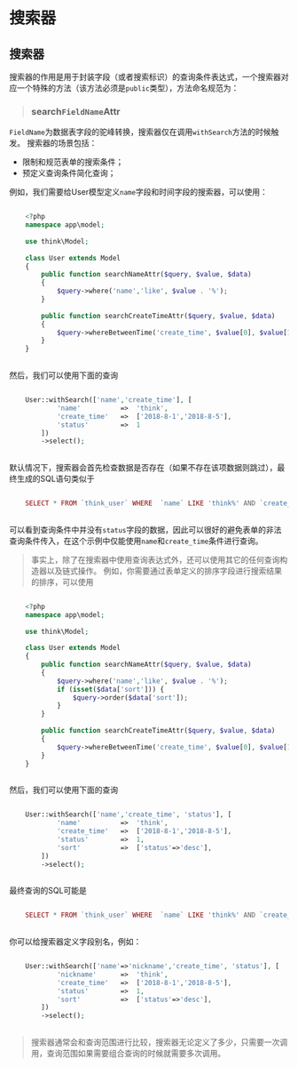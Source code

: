# 搜索器

## 搜索器
搜索器的作用是用于封装字段（或者搜索标识）的查询条件表达式，一个搜索器对应一个特殊的方法（该方法必须是`public`类型），方法命名规范为：
> ### search`FieldName`Attr
`FieldName`为数据表字段的驼峰转换，搜索器仅在调用`withSearch`方法的时候触发。
搜索器的场景包括：
  * 限制和规范表单的搜索条件；
  * 预定义查询条件简化查询；


例如，我们需要给User模型定义`name`字段和时间字段的搜索器，可以使用：
```php

    <?php
    namespace app\model;
    
    use think\Model;
    
    class User extends Model 
    {
        public function searchNameAttr($query, $value, $data)
        {
            $query->where('name','like', $value . '%');
        }
        
        public function searchCreateTimeAttr($query, $value, $data)
        {
            $query->whereBetweenTime('create_time', $value[0], $value[1]);
        }    
    }
    

```
然后，我们可以使用下面的查询
```php

    User::withSearch(['name','create_time'], [
    		'name'			=>	'think',
        	'create_time'	=>	['2018-8-1','2018-8-5'],
            'status'		=>	1
        ])
    	->select();
    

```
默认情况下，搜索器会首先检查数据是否存在（如果不存在该项数据则跳过），最终生成的SQL语句类似于
```php

    SELECT * FROM `think_user` WHERE  `name` LIKE 'think%' AND `create_time` BETWEEN '2018-08-01 00:00:00' AND '2018-08-05 00:00:00' 
    

```
可以看到查询条件中并没有`status`字段的数据，因此可以很好的避免表单的非法查询条件传入，在这个示例中仅能使用`name`和`create_time`条件进行查询。
> 事实上，除了在搜索器中使用查询表达式外，还可以使用其它的任何查询构造器以及链式操作。
例如，你需要通过表单定义的排序字段进行搜索结果的排序，可以使用
```php

    <?php
    namespace app\model;
    
    use think\Model;
    
    class User extends Model 
    {
        public function searchNameAttr($query, $value, $data)
        {
            $query->where('name','like', $value . '%');
            if (isset($data['sort'])) {
            	$query->order($data['sort']);
            }        
        }
        
        public function searchCreateTimeAttr($query, $value, $data)
        {
            $query->whereBetweenTime('create_time', $value[0], $value[1]);
        }      
    }
    

```
然后，我们可以使用下面的查询
```php

    User::withSearch(['name','create_time', 'status'], [
    		'name'			=>	'think',
        	'create_time'	=>	['2018-8-1','2018-8-5'],
            'status'		=>	1,
            'sort'			=>	['status'=>'desc'],
        ])
    	->select();
    

```
最终查询的SQL可能是
```php

    SELECT * FROM `think_user` WHERE  `name` LIKE 'think%' AND `create_time` BETWEEN '2018-08-01 00:00:00' AND '2018-08-05 00:00:00' ORDER BY `status` DESC
    

```
你可以给搜索器定义字段别名，例如：
```php

    User::withSearch(['name'=>'nickname','create_time', 'status'], [
    		'nickname'		=>	'think',
        	'create_time'	=>	['2018-8-1','2018-8-5'],
            'status'		=>	1,
            'sort'			=>	['status'=>'desc'],
        ])
    	->select();
    

```
> 搜索器通常会和查询范围进行比较，搜索器无论定义了多少，只需要一次调用，查询范围如果需要组合查询的时候就需要多次调用。
